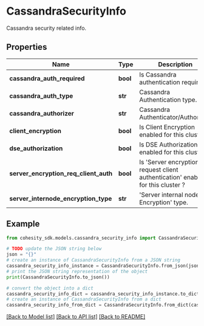 # CassandraSecurityInfo

Cassandra security related info.

## Properties

Name | Type | Description | Notes
------------ | ------------- | ------------- | -------------
**cassandra_auth_required** | **bool** | Is Cassandra authentication required ? | [optional] 
**cassandra_auth_type** | **str** | Cassandra Authentication type. | [optional] 
**cassandra_authorizer** | **str** | Cassandra Authenticator/Authorizer. | [optional] 
**client_encryption** | **bool** | Is Client Encryption enabled for this cluster ? | [optional] 
**dse_authorization** | **bool** | Is DSE Authorization enabled for this cluster ? | [optional] 
**server_encryption_req_client_auth** | **bool** | Is &#39;Server encryption request client authentication&#39; enabled for this cluster ? | [optional] 
**server_internode_encryption_type** | **str** | &#39;Server internal node Encryption&#39; type. | [optional] 

## Example

```python
from cohesity_sdk.models.cassandra_security_info import CassandraSecurityInfo

# TODO update the JSON string below
json = "{}"
# create an instance of CassandraSecurityInfo from a JSON string
cassandra_security_info_instance = CassandraSecurityInfo.from_json(json)
# print the JSON string representation of the object
print(CassandraSecurityInfo.to_json())

# convert the object into a dict
cassandra_security_info_dict = cassandra_security_info_instance.to_dict()
# create an instance of CassandraSecurityInfo from a dict
cassandra_security_info_from_dict = CassandraSecurityInfo.from_dict(cassandra_security_info_dict)
```
[[Back to Model list]](../README.md#documentation-for-models) [[Back to API list]](../README.md#documentation-for-api-endpoints) [[Back to README]](../README.md)


